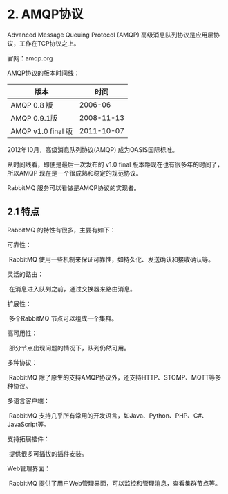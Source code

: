 # 2. AMQP协议

Advanced Message Queuing Protocol (AMQP) 高级消息队列协议是应用层协议，工作在TCP协议之上。

官网：amqp.org

AMQP协议的版本时间线：

| 版本               | 时间       |
| ------------------ | ---------- |
| AMQP 0.8 版        | 2006-06    |
| AMQP 0.9.1版       | 2008-11-13 |
| AMQP v1.0 final 版 | 2011-10-07 |

2012年10月，高级消息队列协议(AMQP)  成为OASIS国际标准。

从时间线看，即便是最后一次发布的 v1.0 final 版本距现在也有很多年的时间了，所以AMQP 现在是一个很成熟和稳定的规范协议。

RabbitMQ 服务可以看做是AMQP协议的实现者。



## 2.1 特点

RabbitMQ 的特性有很多，主要有如下：

可靠性：

​	RabbitMQ 使用一些机制来保证可靠性，如持久化、发送确认和接收确认等。

灵活的路由：

​	在消息进入队列之前，通过交换器来路由消息。

扩展性：

​	多个RabbitMQ 节点可以组成一个集群。

高可用性：

​	部分节点出现问题的情况下，队列仍然可用。

多种协议：

​	RabbitMQ 除了原生的支持AMQP协议外，还支持HTTP、STOMP、MQTT等多种协议。

多语言客户端：

​	RabbitMQ 支持几乎所有常用的开发语言，如Java、Python、PHP、C#、JavaScript等。

支持拓展插件：

​	提供很多可插拔的插件安装。

Web管理界面：

​	RabbitMQ 提供了用户Web管理界面，可以监控和管理消息，查看集群节点等。



